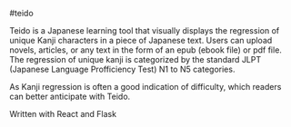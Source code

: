 #teido

Teido is a Japanese learning tool that visually displays the regression of unique Kanji characters in a piece of Japanese text. 
Users can upload novels, articles, or any text in the form of an epub (ebook file) or pdf file. 
The regression of unique kanji is categorized by the standard JLPT (Japanese Language Profficiency Test) N1 to N5 categories. 

As Kanji regression is often a good indication of difficulty, which readers can better anticipate with Teido. 

Written with React and Flask 
